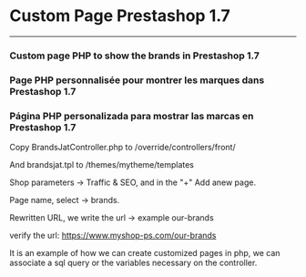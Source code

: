 # Custom Page Prestashop 1.7

***

### Custom page PHP to show the brands in Prestashop 1.7
### Page PHP personnalisée pour montrer les marques dans Prestashop 1.7
### Página PHP personalizada para mostrar las marcas en Prestashop 1.7

Copy BrandsJatController.php to /override/controllers/front/

And brandsjat.tpl to /themes/mytheme/templates

Shop parameters -> Traffic & SEO, and in the "+" Add anew page.

Page name, select -> brands. 

Rewritten URL, we write the url -> example  our-brands

verify the url: https://www.myshop-ps.com/our-brands



It is an example of how we can create customized pages in php, we can associate a sql query or the variables necessary on the controller.
